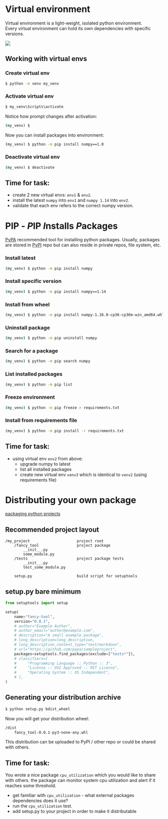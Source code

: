 # Virtual environment
Virtual environment is a light-weight, isolated python environment.  
Every virtual environment can hold its own dependencies with specific versions.  

![](/images/p21-venv.PNG)
## Working with virtual envs
### Create virtual env
```cmd
$ python -m venv my_venv
```
### Activate virtual env
```cmd
$ my_venv\Scripts\activate
```
Notice how prompt changes after activation:
```cmd
(my_venv) $
```
Now you can install packages into environment:
```cmd
(my_venv) $ python -m pip install numpy==1.0
```
### Deactivate virtual env
```cmd
(my_venv) $ deactivate
```
## Time for task:
 - create 2 new virtual envs: ```env1``` & ```env2```.
 - install the latest ```numpy``` into ```env1``` and ```numpy 1.14``` into ```env2```.
 - validate that each env refers to the correct numpy version.
# PIP - *P*IP *I*nstalls *P*ackages
[PyPA](https://www.pypa.io/en/latest/) recommended tool for installing python packages.
Usually, packages are stored in [PyPI](https://pypi.org/) repo but can also reside in private repos, file system, etc.
### Install latest
```bash
(my_venv) $ python -m pip install numpy
```
### Install specific version
```bash
(my_venv) $ python -m pip install numpy==1.14
```
### Install from wheel
```bash
(my_venv) $ python -m pip install numpy-1.16.0-cp36-cp36m-win_amd64.whl
```
### Uninstall package
```bash
(my_venv) $ python -m pip uninstall numpy
```
### Search for a package
```bash
(my_venv) $ python -m pip search numpy
```
### List installed packages
```bash
(my_venv) $ python -m pip list
```
### Freeze environment
```bash
(my_venv) $ python -m pip freeze > requirements.txt
```
### Install from requirements file
```bash
(my_venv) $ python -m pip install -r requirements.txt
```
## Time for task:
 - using virtual env ```env2``` from above:
	 - upgrade numpy to latest
	 - list all installed packages
	 - create new virtual env ```venv3``` which is identical to ```venv2``` (using requirements file)
# Distributing your own package
[packaging python projects](https://packaging.python.org/tutorials/packaging-projects/#packaging-python-projects)
## Recommended project layout
```
/my_project						project root
	/fancy_tool					project package
		__init__.py
		some_module.py
	/tests						project package tests
		__init__.py
		test_some_module.py
	
	setup.py					build script for setuptools
```
## setup.py bare minimum
```python
from setuptools import setup

setup(
    name="fancy-tool",
    version="0.0.1",
    # author="Example Author",
    # author_email="author@example.com",
    # description="A small example package",
    # long_description=long_description,
    # long_description_content_type="text/markdown",
    # url="https://github.com/pypa/sampleproject",
    packages=setuptools.find_packages(exclude=["tests*"]),
    # classifiers=[
    #     "Programming Language :: Python :: 3",
    #     "License :: OSI Approved :: MIT License",
    #     "Operating System :: OS Independent",
    # ],
)
```
## Generating your distribution archive
```bash
$ python setup.py bdist_wheel
```
Now you will get your distribution wheel:
```bash
/dist
	fancy_tool-0.0.1-py3-none-any.whl
```
This distribution can be uploaded to PyPI / other repo or could be shared with others.
## Time for task:
You wrote a nice package ```cpu_utilization``` which you would like to share with others.
the package can monitor system cpu utilization and alert if it reaches some threshold.

 - get familiar with ```cpu_utilization``` - what external packages dependencies does it use?
 - run the ```cpu_utilization``` test.
 - add setup.py to your project in order to make it distributable

<!--stackedit_data:
eyJoaXN0b3J5IjpbLTEzMTIwNDA5OTgsODY3NzE0MDYzLDE4Mj
k1MTk3NDMsLTE0MjE2MzI0MjcsLTU1MDIzMDIzMywtMTI0MjI5
MTUxNywtNTk0MjMyMjA3LC0xOTkzMDU3Mzk2LC01MzUxNjY0Ni
wxMTQzNTgzODQ5LDc3OTA3OTIxNiwyMTEwNTExNTQ3LC03NjA5
NjgwODcsMTQ1MzU3ODYzNCwtMTEwMjQ0ODk3NSwxOTQyMDQwOT
Q5XX0=
-->